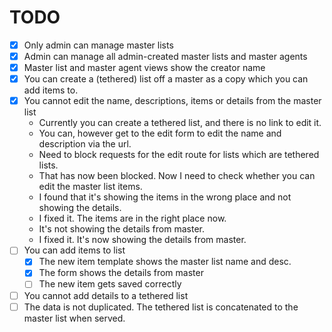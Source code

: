 # TODO

- [x] Only admin can manage master lists
- [x] Admin can manage all admin-created master lists and master agents
- [x] Master list and master agent views show the creator name
- [x] You can create a (tethered) list off a master as a copy which you can add items to.
- [x] You cannot edit the name, descriptions, items or details from the master list
    - Currently you can create a tethered list, and there is no link to edit it.
    - You can, however get to the edit form to edit the name and description via the url.
    - Need to block requests for the edit route for lists which are tethered lists.
    - That has now been blocked. Now I need to check whether you can edit the master list items.
    - I found that it's showing the items in the wrong place and not showing the details.
    - I fixed it. The items are in the right place now.
    - It's not showing the details from master.
    - I fixed it. It's now showing the details from master.
- [ ] You can add items to list
    - [x] The new item template shows the master list name and desc.
    - [x] The form shows the details from master
    - [ ] The new item gets saved correctly
- [ ] You cannot add details to a tethered list
- [ ] The data is not duplicated. The tethered list is concatenated to the master list when served.

